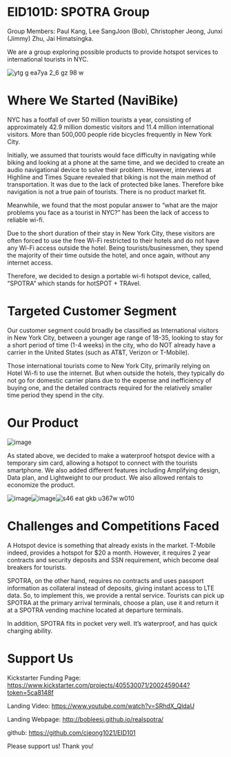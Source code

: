 # EID101D: SPOTRA Group 
Group Members: Paul Kang, Lee SangJoon (Bob), Christopher Jeong, Junxi (Jimmy) Zhu, Jai Himatsingka. 

We are a group exploring possible products to provide hotspot services to international tourists in NYC.

![ytg g ea7ya 2_6 gz 98 w](https://cloud.githubusercontent.com/assets/14918389/11811143/f9848230-a376-11e5-8e3b-369454403fa1.png)

# Where We Started (NaviBike)

 NYC has a footfall of over 50 million tourists a year, consisting of approximately 42.9 million domestic visitors and 11.4 million international visitors. More than 500,000 people ride bicycles frequently in New York City.

 Initially, we assumed that tourists would face difficulty in navigating while biking and looking at a phone at the same time, and we decided to create an audio navigational device to solve their problem. However, interviews at Highline and Times Square revealed that biking is not the main method of transportation. It was due to the lack of protected bike lanes. Therefore bike navigation is not a true pain of tourists. There is no product market fit.

 Meanwhile, we found that the most popular answer to “what are the major problems you face as a tourist in NYC?” has been the lack of access to reliable wi-fi.

Due to the short duration of their stay in New York City, these visitors are often forced to use the free Wi-Fi restricted to their hotels and do not have any Wi-Fi access outside the hotel. Being tourists/businessmen, they spend the majority of their time outside the hotel, and once again, without any internet access. 

Therefore, we decided to design a portable wi-fi hotspot device, called, “SPOTRA” which stands for hotSPOT + TRAvel.

# Targeted Customer Segment 

Our customer segment could broadly be classified as International visitors in New York City, between a younger age range of 18-35, looking to stay for a short period of time (1-4 weeks) in the city, who do NOT already have a carrier in the United States (such as AT&T, Verizon or T-Mobile). 

Those international tourists come to New York City, primarily relying on Hotel Wi-fi to use the internet. But when outside the hotels, they typically do not go for domestic carrier plans due to the expense and inefficiency of buying one, and the detailed contracts required for the relatively smaller time period they spend in the city.  


# Our Product

![image](https://cloud.githubusercontent.com/assets/14918389/11812212/de76c97e-a37d-11e5-9a01-bfcec20ae569.png)

As stated above, we decided to make a waterproof hotspot device with a temporary sim card, allowing a hotspot to connect with the tourists smartphone. We also added different features including Amplifying design, Data plan, and Lightweight to our product. We also allowed rentals to economize the product.

![image](https://cloud.githubusercontent.com/assets/14918389/11812285/53db05d6-a37e-11e5-813d-c81d85c5411f.png)![image](https://cloud.githubusercontent.com/assets/14918389/11812368/e3807310-a37e-11e5-8690-53155a624580.png)![s46 eat gkb u367w w010](https://cloud.githubusercontent.com/assets/14918389/11812752/0aa5411c-a381-11e5-92ab-b4a6bf62cbff.png)



# Challenges and Competitions Faced

A Hotspot device is something that already exists in the market. T-Mobile indeed, provides a hotspot for $20 a month. However, it requires 2 year contracts and security deposits and SSN requirement, which become deal breakers for tourists. 

SPOTRA, on the other hand, requires no contracts and uses passport information as collateral instead of deposits, giving instant access to LTE data. So, to implement this, we provide a rental service. Tourists can pick up SPOTRA at the primary arrival terminals, choose a plan, use it and return it at a SPOTRA vending machine located at departure terminals.

In addition, SPOTRA fits in pocket very well. It’s waterproof, and has quick charging ability. 

# Support Us

Kickstarter Funding Page: https://www.kickstarter.com/projects/405530071/2002459044?token=5ca8148f

Landing Video: https://www.youtube.com/watch?v=SRhdX_QldaU

Landing Webpage: http://bobleesj.github.io/realspotra/

github: https://github.com/cjeong1021/EID101

Please support us! Thank you!
